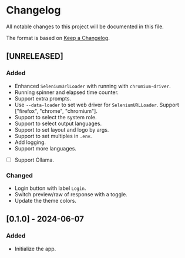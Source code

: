 # Changelog

All notable changes to this project will be documented in this file.

The format is based on [Keep a Changelog](https://keepachangelog.com/en/1.1.0/).

## [UNRELEASED]

### Added

- Enhanced `SeleniumUrlLoader` with running with `chromium-driver`. 
- Running spinner and elapsed time counter. 
- Support extra prompts.
- Use `--data-loader` to set web driver for `SeleniumURLLoader`. Support ["firefox", "chrome", "chromium"]. 
- Support to select the system role. 
- Support to select output languages. 
- Support to set layout and logo by args. 
- Support to set multiples in `.env`. 
- Add logging. 
- Support more languages. 
- [ ] Support Ollama. 

### Changed

- Login button with label `Login`.
- Switch preview/raw of response with a toggle. 
- Update the theme colors. 


## [0.1.0] - 2024-06-07

### Added

- Initialize the app. 
